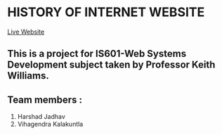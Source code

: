 # HISTORY OF INTERNET WEBSITE
[Live Website](https://harshad3212.github.io/History-of-the-Internet/index.html)

## This is a project for IS601-Web Systems Development subject taken by Professor Keith Williams.
## Team members :
1) Harshad Jadhav
2) Vihagendra Kalakuntla
